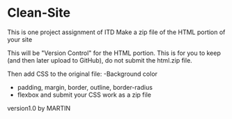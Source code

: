 # Clean-Site
This is one project assignment of ITD
Make a zip file of the HTML portion of your site

This will be "Version Control" for the HTML portion. This is for you to keep (and then later upload to GitHub), do not submit the html.zip file.

Then add CSS to the original file:
-Background color
- padding, margin, border, outline, border-radius
- flexbox
and submit your CSS work as a zip file

version1.0 by MARTIN
